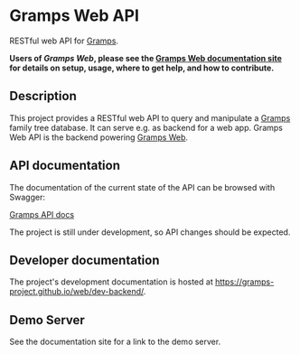 # Gramps Web API

RESTful web API for [Gramps](https://gramps-project.org).

**Users of *Gramps Web*, please see the [Gramps Web documentation site](https://gramps-project.github.io/web/) for details on setup, usage, where to get help, and how to contribute.**

## Description

This project provides a RESTful web API to query and manipulate a [Gramps](https://gramps-project.org) family tree database. It can serve e.g. as backend for a web app. Gramps Web API is the backend powering [Gramps Web](https://gramps-project.github.io/web/).

## API documentation

The documentation of the current state of the API can be browsed with Swagger:

[Gramps API docs](https://gramps-project.github.io/gramps-webapi/)

The project is still under development, so API changes should be expected.

## Developer documentation

The project's development documentation is hosted at https://gramps-project.github.io/web/dev-backend/.

## Demo Server

See the documentation site for a link to the demo server.
